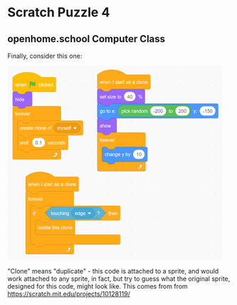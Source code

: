 # Scratch Puzzle 4
## openhome.school Computer Class

Finally, consider this one:

![Puzzle 4](/puzzles/10128119.png)

"Clone" means "duplicate" - this code is attached to a sprite, and would work attached to any sprite, in fact,
but try to guess what the original sprite, designed for this code, might look like.  This comes from from
https://scratch.mit.edu/projects/10128119/ 

